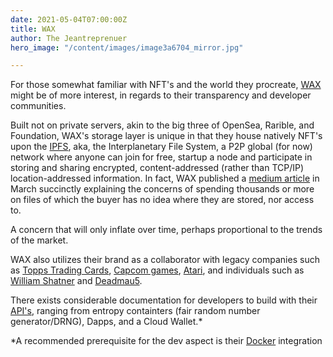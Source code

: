 ```yaml
---
date: 2021-05-04T07:00:00Z
title: WAX
author: The Jeantreprenuer
hero_image: "/content/images/image3a6704_mirror.jpg"

---
```

For those somewhat familiar with NFT's and the world they procreate, [WAX](https://on.wax.io/wax-io/) might be of more interest, in regards to their transparency and developer communities.

Built not on private servers, akin to the big three of OpenSea, Rarible, and Foundation, WAX's storage layer is unique in that they house natively NFT's upon the [IPFS](https://ipfs.io/), aka, the Interplanetary File System, a P2P global (for now) network where anyone can join for free, startup a node and participate in storing and sharing encrypted, content-addressed (rather than TCP/IP) location-addressed information. In fact, WAX published a [medium article]() in March succinctly explaining the concerns of spending thousands or more on files of which the buyer has no idea where they are stored, nor access to.

A concern that will only inflate over time, perhaps proportional to the trends of the market.

WAX also utilizes their brand as a collaborator with legacy companies such as [Topps Trading Cards](https://toppsmlb.com/), [Capcom games](https://streetfighter.cards/), [Atari](https://atarinft.io/), and individuals such as [William Shatner](https://shatner.wax.io/) and [Deadmau5]().

There exists considerable documentation for developers to build with their [API's](https://developer.wax.io/products/), ranging from entropy containters (fair random number generator/DRNG), Dapps, and a Cloud Wallet.*

\*A recommended prerequisite for the dev aspect is their [Docker](https://developer.wax.io/dapps/docker-quickstart/) integration